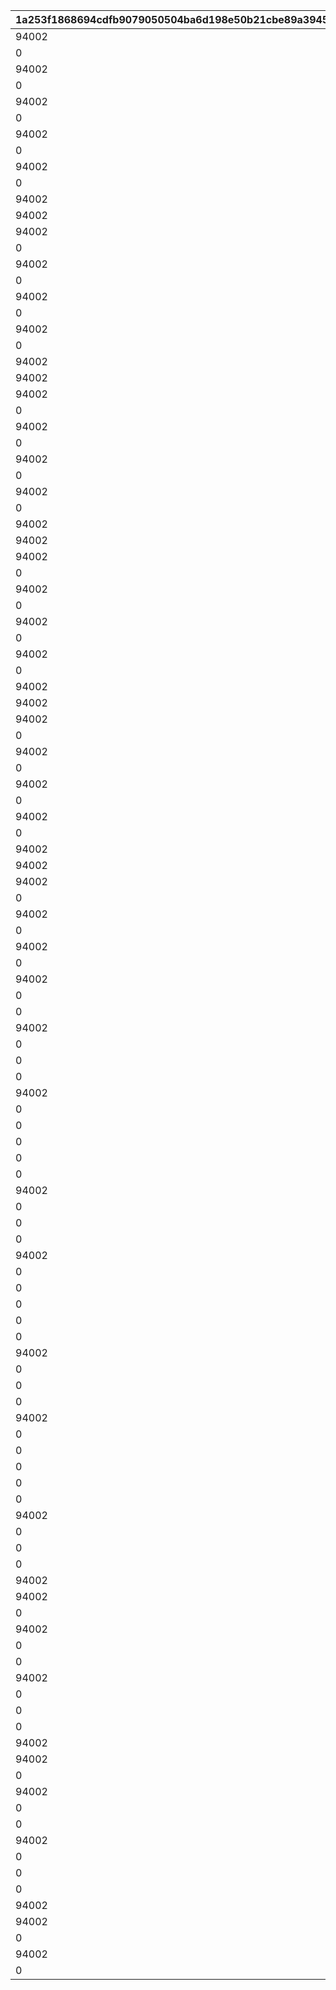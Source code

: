 |1a253f1868694cdfb9079050504ba6d198e50b21cbe89a3945b4a8b356c03d66|f10305e5dc6261515f007205d775411efe9060880586e3900538eee9ae243c0e|c9d13ae000cdc01ee87aabbd08285b07a6e1a15bca53ed088cd72e4644e157d2|b063fa50def35768ed0967752628542245b8adc12a1dfb2ae12eb50759c0e3b7|a2a59e130bd9703c8e37b6a38e52899c03974d36e499245cc2c9078f87400c6c|c510572b82a8e5d6304f451aa3341f69c0136595d5ae7c054ae6edb15fd06fed|898cb180951547fa516082d0ef1f60c642c42c028cf895fae40ee4ec296a3710|4b785de2c4e82aedf8f262e5459d35470fc296e897f2cd91f0317221f1eb3749|54c0dd8805e30c1a4f8b254ee8473c4c697539e1874d20a7e55c8a6db1faed2e|a64e338a577e69f4e0db3607784b711890454a5d753ee12490db63981c7c09d0|f376524693f424b267b3671a4dcf5030150e1a0e1fc5062f1d1947b66137a3ea|05d650476fe43c73369c4f00b70bbef18d931521be0eb8b675c6c0648c410d5c|f4990adea05f2d067345821d778f1f266718fb7fe4c8813a2df71eccf78e197d|01d0d1cc2aae93b3d9e8850f1f89c582681beae4adfd2f9fefab903a7f996d73|71d4b0a4d77d08ac3b18bde4616db5312194e2661a4e11dc28b2f99efc9b08e7|2733b416d66fd33380056ddb968bcbc0878eab7b3eeb1fb69043a1c82689811a|0861573570fc3c86ef789dbb45417aed25d5c3d2cf977398380351b457a9bf0b|a15417c40e8ee28a67985f57df27c0d715fd0c05983284c5f7401b045b27bff1|b91db23fe35ef0ad5de51733b29f838452b77df7547e97ef8e95b1030048a50a|
| --- | --- | --- | --- | --- | --- | --- | --- | --- | --- | --- | --- | --- | --- | --- | --- | --- | --- | --- |
|94002|2|12|1|4|5|500000|500|10|2|2|1|140001|32001|140000|1|90005|4|90008|
|0|8|0|2|2|10|0|200|500000|12|1|1|25001|32001|140001|1|94002|4|91002|
|94002|2|12|1|4|15|750000|500|5|2|2|1|140001|32001|140000|2|90005|4|90008|
|0|8|0|2|2|20|0|300|750000|12|1|1|25001|32001|140001|2|94002|4|91002|
|94002|2|12|1|4|25|750000|500|5|2|2|1|140001|32001|140000|2|90005|4|90008|
|0|8|0|2|2|30|0|500|750000|12|1|1|25001|32001|140001|3|94002|4|91002|
|94002|2|12|1|4|35|1000000|750|5|2|2|1|140001|32001|140000|3|90005|4|90008|
|0|2|0|2|2|40|0|1000|1000000|12|1|1|25001|32001|140001|4|94002|4|90008|
|94002|2|12|1|4|45|2000000|1250|5|2|2|1|140001|32001|140000|4|90005|4|90008|
|0|2|0|2|2|50|0|1500|2000000|12|1|1|25001|32001|140001|4|94002|4|90008|
|94002|2|12|1|4|5|500000|500|10|2|2|1|140001|32002|140000|1|90005|4|90008|
|94002|8|12|1|4|10|500000|200|1|2|2|1|140001|32002|21951|1|25001|2|91002|
|94002|2|12|1|4|15|750000|700|5|2|2|1|140001|32002|140000|2|90005|4|90008|
|0|8|0|2|2|20|0|300|750000|12|1|1|25001|32002|140001|2|94002|4|91002|
|94002|2|12|1|4|25|750000|700|5|2|2|1|140001|32002|140000|2|90005|4|90008|
|0|8|0|2|2|30|0|500|750000|12|1|1|25001|32002|140001|3|94002|4|91002|
|94002|2|12|1|4|35|1000000|1000|5|2|2|1|140001|32002|140000|3|90005|4|90008|
|0|2|0|2|2|40|0|1000|1000000|12|1|1|25001|32002|140001|4|94002|4|90008|
|94002|2|12|1|4|45|2000000|1250|5|2|2|1|140001|32002|140000|4|90005|4|90008|
|0|2|0|2|2|50|0|1500|2000000|12|1|1|25001|32002|140001|4|94002|4|90008|
|94002|2|12|1|4|5|500000|500|10|2|2|1|140001|32003|140000|1|90005|4|90008|
|94002|8|12|1|4|10|500000|200|1|2|2|1|140001|32003|21951|1|25001|2|91002|
|94002|2|12|1|4|15|750000|700|5|2|2|1|140001|32003|140000|2|90005|4|90008|
|0|8|0|2|2|20|0|300|750000|12|1|1|25001|32003|140001|2|94002|4|91002|
|94002|2|12|1|4|25|750000|700|5|2|2|1|140001|32003|140000|2|90005|4|90008|
|0|8|0|2|2|30|0|500|750000|12|1|1|25001|32003|140001|3|94002|4|91002|
|94002|2|12|1|4|35|1000000|1000|5|2|2|1|140001|32003|140000|3|90005|4|90008|
|0|2|0|2|2|40|0|1000|1000000|12|1|1|25001|32003|140001|4|94002|4|90008|
|94002|2|12|1|4|45|2000000|1250|5|2|2|1|140001|32003|140000|4|90005|4|90008|
|0|2|0|2|2|50|0|1500|2000000|12|1|1|25001|32003|140001|4|94002|4|90008|
|94002|2|12|1|4|5|500000|500|10|2|2|1|140001|32004|140000|1|90005|4|90008|
|94002|8|12|1|4|10|500000|200|1|2|2|1|140001|32004|21951|1|25001|2|91002|
|94002|2|12|1|4|15|750000|700|5|2|2|1|140001|32004|140000|2|90005|4|90008|
|0|8|0|2|2|20|0|300|750000|12|1|1|25001|32004|140001|2|94002|4|91002|
|94002|2|12|1|4|25|750000|700|5|2|2|1|140001|32004|140000|2|90005|4|90008|
|0|8|0|2|2|30|0|500|750000|12|1|1|25001|32004|140001|3|94002|4|91002|
|94002|2|12|1|4|35|1000000|1000|5|2|2|1|140001|32004|140000|3|90005|4|90008|
|0|2|0|2|2|40|0|1000|1000000|12|1|1|25001|32004|140001|4|94002|4|90008|
|94002|2|12|1|4|45|2000000|1250|5|2|2|1|140001|32004|140000|4|90005|4|90008|
|0|2|0|2|2|50|0|1500|2000000|12|1|1|25001|32004|140001|4|94002|4|90008|
|94002|2|12|1|4|5|500000|500|10|2|2|1|140001|32005|140000|1|90005|4|90008|
|94002|8|12|1|4|10|500000|200|1|2|2|1|140001|32005|21951|1|25001|2|91002|
|94002|2|12|1|4|15|750000|700|5|2|2|1|140001|32005|140000|2|90005|4|90008|
|0|8|0|2|2|20|0|300|750000|12|1|1|25001|32005|140001|2|94002|4|91002|
|94002|2|12|1|4|25|750000|700|5|2|2|1|140001|32005|140000|2|90005|4|90008|
|0|8|0|2|2|30|0|500|750000|12|1|1|25001|32005|140001|3|94002|4|91002|
|94002|2|12|1|4|35|1000000|1000|5|2|2|1|140001|32005|140000|3|90005|4|90008|
|0|2|0|2|2|40|0|1000|1000000|12|1|1|25001|32005|140001|4|94002|4|90008|
|94002|2|12|1|4|45|2000000|1250|5|2|2|1|140001|32005|140000|4|90005|4|90008|
|0|2|0|2|2|50|0|1500|2000000|12|1|1|25001|32005|140001|4|94002|4|90008|
|94002|2|12|1|4|5|500000|500|10|2|2|1|140001|32006|140000|1|90005|4|90008|
|94002|8|12|1|4|10|500000|200|1|2|2|1|140001|32006|21951|1|25001|2|91002|
|94002|2|12|1|4|15|750000|700|5|2|2|1|140001|32006|140000|2|90005|4|90008|
|0|8|0|2|2|20|0|300|750000|12|1|1|25001|32006|140001|2|94002|4|91002|
|94002|2|12|1|4|25|750000|700|5|2|2|1|140001|32006|140000|2|90005|4|90008|
|0|8|0|2|2|30|0|500|750000|12|1|1|25001|32006|140001|3|94002|4|91002|
|94002|2|12|1|4|35|1000000|1000|5|2|2|1|140001|32006|140000|3|90005|4|90008|
|0|2|0|2|2|40|0|1000|1000000|12|1|1|25001|32006|140001|4|94002|4|90008|
|94002|2|12|1|4|45|2000000|1250|5|2|2|1|140001|32006|140000|4|90005|4|90008|
|0|2|0|2|2|50|0|1500|2000000|12|1|1|25001|32006|140001|4|94002|4|90008|
|0|2|0|15|2|5|0|500|500000|12|10|1|90005|32007|140001|1|94002|4|90008|
|94002|8|12|1|4|10|500000|100|1|2|5|1|140001|32007|21951|1|25001|2|91002|
|0|2|0|15|2|15|0|1000|750000|12|5|1|90005|32007|140001|2|94002|4|90008|
|0|8|0|5|2|20|0|150|750000|12|1|1|25001|32007|140001|2|94002|4|91002|
|0|2|0|15|2|25|0|1500|750000|12|5|1|90005|32007|140001|2|94002|4|90008|
|94002|8|12|3000|4|30|750000|250|1|2|5|1|140001|32007|90008|3|25001|2|91002|
|0|2|0|15|2|35|0|3500|1000000|12|5|1|90005|32007|140001|3|94002|4|90008|
|0|2|0|5|2|40|0|4000|1000000|12|1|1|25001|32007|140001|4|94002|4|90008|
|0|2|0|15|2|45|0|4500|2000000|12|5|1|90005|32007|140001|4|94002|4|90008|
|0|2|0|5|2|50|0|5000|2000000|12|1|1|25001|32007|140001|4|94002|4|90008|
|0|2|0|15|2|5|0|500|500000|12|10|1|90005|32008|140001|1|94002|4|90008|
|94002|8|12|1|4|10|500000|100|1|2|5|1|140001|32008|21951|1|25001|2|91002|
|0|2|0|15|2|15|0|1000|750000|12|5|1|90005|32008|140001|2|94002|4|90008|
|0|8|0|5|2|20|0|150|750000|12|1|1|25001|32008|140001|2|94002|4|91002|
|0|2|0|15|2|25|0|1500|750000|12|5|1|90005|32008|140001|2|94002|4|90008|
|94002|8|12|3000|4|30|750000|250|1|2|5|1|140001|32008|90008|3|25001|2|91002|
|0|2|0|15|2|35|0|3500|1000000|12|5|1|90005|32008|140001|3|94002|4|90008|
|0|2|0|5|2|40|0|4000|1000000|12|1|1|25001|32008|140001|4|94002|4|90008|
|0|2|0|15|2|45|0|4500|2000000|12|5|1|90005|32008|140001|4|94002|4|90008|
|0|2|0|5|2|50|0|5000|2000000|12|1|1|25001|32008|140001|4|94002|4|90008|
|0|2|0|15|2|5|0|500|500000|12|10|1|90005|32009|140001|1|94002|4|90008|
|94002|8|12|1|4|10|500000|100|1|2|5|1|140001|32009|21951|1|25001|2|91002|
|0|2|0|15|2|15|0|1000|750000|12|5|1|90005|32009|140001|2|94002|4|90008|
|0|8|0|5|2|20|0|150|750000|12|1|1|25001|32009|140001|2|94002|4|91002|
|0|2|0|15|2|25|0|1500|750000|12|5|1|90005|32009|140001|2|94002|4|90008|
|94002|8|12|3000|4|30|750000|250|1|2|5|1|140001|32009|90008|3|25001|2|91002|
|0|2|0|15|2|35|0|3500|1000000|12|5|1|90005|32009|140001|3|94002|4|90008|
|0|2|0|5|2|40|0|4000|1000000|12|1|1|25001|32009|140001|4|94002|4|90008|
|0|2|0|15|2|45|0|4500|2000000|12|5|1|90005|32009|140001|4|94002|4|90008|
|0|2|0|5|2|50|0|5000|2000000|12|1|1|25001|32009|140001|4|94002|4|90008|
|0|2|0|15|2|5|0|500|500000|12|10|1|90005|32010|140001|1|94002|4|90008|
|94002|8|12|1|4|10|500000|100|1|2|5|1|140001|32010|21951|1|25001|2|91002|
|0|2|0|15|2|15|0|1000|750000|12|5|1|90005|32010|140001|2|94002|4|90008|
|0|8|0|5|2|20|0|150|750000|12|1|1|25001|32010|140001|2|94002|4|91002|
|0|2|0|15|2|25|0|1500|750000|12|5|1|90005|32010|140001|2|94002|4|90008|
|94002|8|12|3000|4|30|750000|250|1|2|5|1|140001|32010|90008|3|25001|2|91002|
|94002|18|12|3500|4|35|1000000|1|5|2|15|1|140001|32010|90008|3|90005|2|4101401|
|0|2|0|5|2|40|0|4000|1000000|12|1|1|25001|32010|140001|4|94002|4|90008|
|94002|18|12|4500|4|45|2000000|1|5|2|15|1|140001|32010|90008|4|90005|2|4109401|
|0|2|0|5|2|50|0|5000|2000000|12|1|1|25001|32010|140001|4|94002|4|90008|
|0|2|0|15|2|5|0|500|500000|12|10|1|90005|32011|140001|1|94002|4|90008|
|94002|8|12|1|4|10|500000|100|1|2|5|1|140001|32011|21951|1|25001|2|91002|
|0|2|0|15|2|15|0|1000|750000|12|5|1|90005|32011|140001|2|94002|4|90008|
|0|8|0|5|2|20|0|150|750000|12|1|1|25001|32011|140001|2|94002|4|91002|
|0|2|0|15|2|25|0|1500|750000|12|5|1|90005|32011|140001|2|94002|4|90008|
|94002|8|12|3000|4|30|750000|250|1|2|5|1|140001|32011|90008|3|25001|2|91002|
|94002|18|12|3500|4|35|1000000|1|5|2|15|1|140001|32011|90008|3|90005|2|4301401|
|0|2|0|5|2|40|0|4000|1000000|12|1|1|25001|32011|140001|4|94002|4|90008|
|94002|18|12|4500|4|45|2000000|1|5|2|15|1|140001|32011|90008|4|90005|2|4303401|
|0|2|0|5|2|50|0|5000|2000000|12|1|1|25001|32011|140001|4|94002|4|90008|
|0|2|0|15|2|5|0|500|500000|12|10|1|90005|32012|140001|1|94002|4|90008|
|94002|8|12|1|4|10|500000|100|1|2|5|1|140001|32012|21951|1|25001|2|91002|
|0|2|0|15|2|15|0|1000|750000|12|5|1|90005|32012|140001|2|94002|4|90008|
|0|8|0|5|2|20|0|150|750000|12|1|1|25001|32012|140001|2|94002|4|91002|
|0|2|0|15|2|25|0|1500|750000|12|5|1|90005|32012|140001|2|94002|4|90008|
|94002|8|12|3000|4|30|750000|250|1|2|5|1|140001|32012|90008|3|25001|2|91002|
|94002|18|12|3500|4|35|1000000|1|5|2|15|1|140001|32012|90008|3|90005|2|4201401|
|0|2|0|5|2|40|0|4000|1000000|12|1|1|25001|32012|140001|4|94002|4|90008|
|94002|18|12|4500|4|45|2000000|1|5|2|15|1|140001|32012|90008|4|90005|2|4204401|
|0|2|0|5|2|50|0|5000|2000000|12|1|1|25001|32012|140001|4|94002|4|90008|